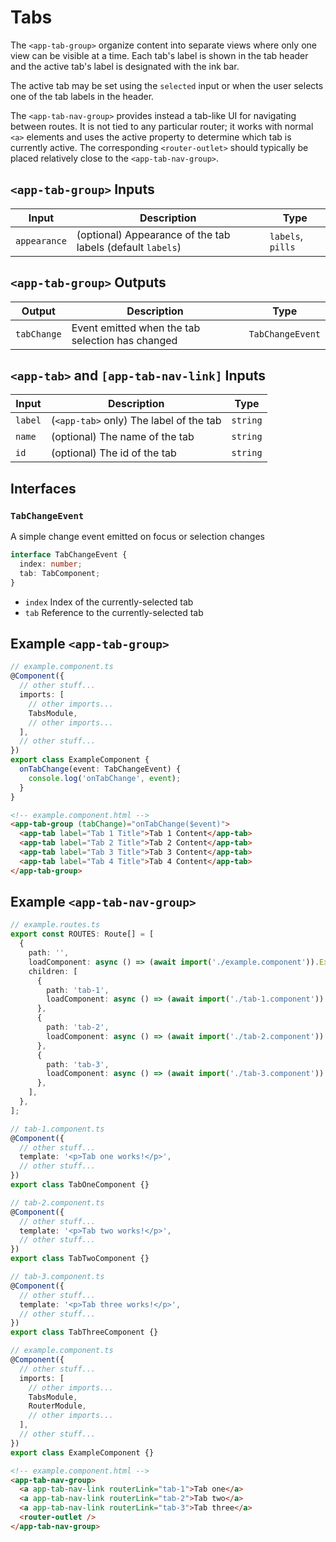 # Tabs

The `<app-tab-group>` organize content into separate views where only one view can be visible at a time. Each tab's label is shown in the tab header and the active tab's label is designated with the ink bar.

The active tab may be set using the `selected` input or when the user selects one of the tab labels in the header.

The `<app-tab-nav-group>` provides instead a tab-like UI for navigating between routes. It is not tied to any particular router; it works with normal `<a>` elements and uses the active property to determine which tab is currently active. The corresponding `<router-outlet>` should typically be placed relatively close to the `<app-tab-nav-group>`.

## `<app-tab-group>` Inputs

| Input        | Description                                                | Type              |
| ------------ | ---------------------------------------------------------- | ----------------- |
| `appearance` | (optional) Appearance of the tab labels (default `labels`) | `labels`, `pills` |

## `<app-tab-group>` Outputs

| Output      | Description                                      | Type             |
| ----------- | ------------------------------------------------ | ---------------- |
| `tabChange` | Event emitted when the tab selection has changed | `TabChangeEvent` |

## `<app-tab>` and `[app-tab-nav-link]` Inputs

| Input   | Description                             | Type     |
| ------- | --------------------------------------- | -------- |
| `label` | (`<app-tab>` only) The label of the tab | `string` |
| `name`  | (optional) The name of the tab          | `string` |
| `id`    | (optional) The id of the tab            | `string` |

## Interfaces

### `TabChangeEvent`

A simple change event emitted on focus or selection changes

```typescript
interface TabChangeEvent {
  index: number;
  tab: TabComponent;
}
```

- `index` Index of the currently-selected tab
- `tab` Reference to the currently-selected tab

## Example `<app-tab-group>`

```typescript
// example.component.ts
@Component({
  // other stuff...
  imports: [
    // other imports...
    TabsModule,
    // other imports...
  ],
  // other stuff...
})
export class ExampleComponent {
  onTabChange(event: TabChangeEvent) {
    console.log('onTabChange', event);
  }
}
```

```html
<!-- example.component.html -->
<app-tab-group (tabChange)="onTabChange($event)">
  <app-tab label="Tab 1 Title">Tab 1 Content</app-tab>
  <app-tab label="Tab 2 Title">Tab 2 Content</app-tab>
  <app-tab label="Tab 3 Title">Tab 3 Content</app-tab>
  <app-tab label="Tab 4 Title">Tab 4 Content</app-tab>
</app-tab-group>
```

## Example `<app-tab-nav-group>`

```typescript
// example.routes.ts
export const ROUTES: Route[] = [
  {
    path: '',
    loadComponent: async () => (await import('./example.component')).ExampleComponent,
    children: [
      {
        path: 'tab-1',
        loadComponent: async () => (await import('./tab-1.component')).TabOneComponent,
      },
      {
        path: 'tab-2',
        loadComponent: async () => (await import('./tab-2.component')).TabTwoComponent,
      },
      {
        path: 'tab-3',
        loadComponent: async () => (await import('./tab-3.component')).TabThreeComponent,
      },
    ],
  },
];

// tab-1.component.ts
@Component({
  // other stuff...
  template: '<p>Tab one works!</p>',
  // other stuff...
})
export class TabOneComponent {}

// tab-2.component.ts
@Component({
  // other stuff...
  template: '<p>Tab two works!</p>',
  // other stuff...
})
export class TabTwoComponent {}

// tab-3.component.ts
@Component({
  // other stuff...
  template: '<p>Tab three works!</p>',
  // other stuff...
})
export class TabThreeComponent {}

// example.component.ts
@Component({
  // other stuff...
  imports: [
    // other imports...
    TabsModule,
    RouterModule,
    // other imports...
  ],
  // other stuff...
})
export class ExampleComponent {}
```

```html
<!-- example.component.html -->
<app-tab-nav-group>
  <a app-tab-nav-link routerLink="tab-1">Tab one</a>
  <a app-tab-nav-link routerLink="tab-2">Tab two</a>
  <a app-tab-nav-link routerLink="tab-3">Tab three</a>
  <router-outlet />
</app-tab-nav-group>
```
